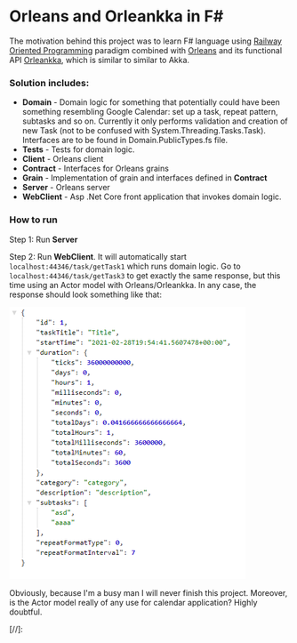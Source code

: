 # Orleans and Orleankka in F#

The motivation behind this project was to learn F# language using [Railway Oriented Programming] paradigm combined with [Orleans] and its functional API [Orleankka], which is similar to similar to Akka.

### Solution includes:
- **Domain** - Domain logic for something that potentially could have been something resembling Google Calendar: set up a task, repeat pattern, subtasks and so on. Currently it only performs validation and creation of new Task (not to be confused with System.Threading.Tasks.Task). Interfaces are to be found in Domain.PublicTypes.fs file.
- **Tests** - Tests for domain logic. 
- **Client** - Orleans client 
- **Contract** - Interfaces for Orleans grains
- **Grain** -  Implementation of grain and interfaces defined in **Contract**
- **Server** - Orleans server
- **WebClient** - Asp .Net Core front application that invokes domain logic.

### How to run
Step 1: Run **Server**

Step 2: Run **WebClient**. It will automatically start `localhost:44346/task/getTask1` which runs domain logic. Go to `localhost:44346/task/getTask3` to get exactly the same response, but this time using an Actor model with Orleans/Orleankka. 
In any case, the response should look something like that:

<img src="./images/response.png" alt="response"/>

Obviously, because I'm a busy man I will never finish this project. Moreover, is the Actor model really of any use for calendar application? Highly doubtful.

[//]:

   [Railway Oriented Programming]: <https://fsharpforfunandprofit.com/rop/>
   [Orleans]: <https://github.com/dotnet/orleans>
   [Orleankka]: <https://github.com/OrleansContrib/Orleankka>
   
